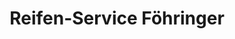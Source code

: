 ---
title: "Reifen-Service Föhringer"
url: /moosinning/reifen-service-foehringer/
shop: Autowerkstatt
---